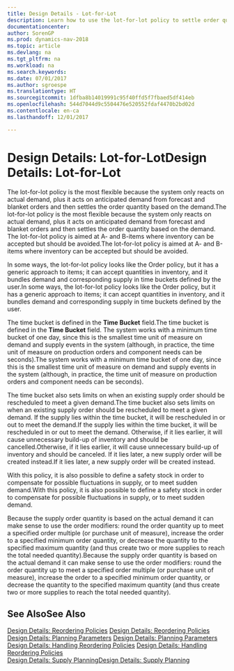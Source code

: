 ```yaml
---
title: Design Details - Lot-for-Lot
description: Learn how to use the lot-for-lot policy to settle order quantity based on demand.
documentationcenter: 
author: SorenGP
ms.prod: dynamics-nav-2018
ms.topic: article
ms.devlang: na
ms.tgt_pltfrm: na
ms.workload: na
ms.search.keywords: 
ms.date: 07/01/2017
ms.author: sgroespe
ms.translationtype: HT
ms.sourcegitcommit: 1dfba8b14019991c95f40ffd5f7fbaed5df414eb
ms.openlocfilehash: 544d7044d9c5504476e520552fdaf4470b2bd02d
ms.contentlocale: en-ca
ms.lasthandoff: 12/01/2017

---
```

# <a name="design-details-lot-for-lot"></a><span data-ttu-id="d428f-103">Design Details: Lot-for-Lot</span><span class="sxs-lookup"><span data-stu-id="d428f-103">Design Details: Lot-for-Lot</span></span>
<span data-ttu-id="d428f-104">The lot-for-lot policy is the most flexible because the system only reacts on actual demand, plus it acts on anticipated demand from forecast and blanket orders and then settles the order quantity based on the demand.</span><span class="sxs-lookup"><span data-stu-id="d428f-104">The lot-for-lot policy is the most flexible because the system only reacts on actual demand, plus it acts on anticipated demand from forecast and blanket orders and then settles the order quantity based on the demand.</span></span> <span data-ttu-id="d428f-105">The lot-for-lot policy is aimed at A- and B-items where inventory can be accepted but should be avoided.</span><span class="sxs-lookup"><span data-stu-id="d428f-105">The lot-for-lot policy is aimed at A- and B-items where inventory can be accepted but should be avoided.</span></span>  
  
<span data-ttu-id="d428f-106">In some ways, the lot-for-lot policy looks like the Order policy, but it has a generic approach to items; it can accept quantities in inventory, and it bundles demand and corresponding supply in time buckets defined by the user.</span><span class="sxs-lookup"><span data-stu-id="d428f-106">In some ways, the lot-for-lot policy looks like the Order policy, but it has a generic approach to items; it can accept quantities in inventory, and it bundles demand and corresponding supply in time buckets defined by the user.</span></span>  
  
<span data-ttu-id="d428f-107">The time bucket is defined in the **Time Bucket** field.</span><span class="sxs-lookup"><span data-stu-id="d428f-107">The time bucket is defined in the **Time Bucket** field.</span></span> <span data-ttu-id="d428f-108">The system works with a minimum time bucket of one day, since this is the smallest time unit of measure on demand and supply events in the system (although, in practice, the time unit of measure on production orders and component needs can be seconds).</span><span class="sxs-lookup"><span data-stu-id="d428f-108">The system works with a minimum time bucket of one day, since this is the smallest time unit of measure on demand and supply events in the system (although, in practice, the time unit of measure on production orders and component needs can be seconds).</span></span>  
  
<span data-ttu-id="d428f-109">The time bucket also sets limits on when an existing supply order should be rescheduled to meet a given demand.</span><span class="sxs-lookup"><span data-stu-id="d428f-109">The time bucket also sets limits on when an existing supply order should be rescheduled to meet a given demand.</span></span> <span data-ttu-id="d428f-110">If the supply lies within the time bucket, it will be rescheduled in or out to meet the demand.</span><span class="sxs-lookup"><span data-stu-id="d428f-110">If the supply lies within the time bucket, it will be rescheduled in or out to meet the demand.</span></span> <span data-ttu-id="d428f-111">Otherwise, if it lies earlier, it will cause unnecessary build-up of inventory and should be cancelled.</span><span class="sxs-lookup"><span data-stu-id="d428f-111">Otherwise, if it lies earlier, it will cause unnecessary build-up of inventory and should be canceled.</span></span> <span data-ttu-id="d428f-112">If it lies later, a new supply order will be created instead.</span><span class="sxs-lookup"><span data-stu-id="d428f-112">If it lies later, a new supply order will be created instead.</span></span>  
  
<span data-ttu-id="d428f-113">With this policy, it is also possible to define a safety stock in order to compensate for possible fluctuations in supply, or to meet sudden demand.</span><span class="sxs-lookup"><span data-stu-id="d428f-113">With this policy, it is also possible to define a safety stock in order to compensate for possible fluctuations in supply, or to meet sudden demand.</span></span>  
  
<span data-ttu-id="d428f-114">Because the supply order quantity is based on the actual demand it can make sense to use the order modifiers: round the order quantity up to meet a specified order multiple (or purchase unit of measure), increase the order to a specified minimum order quantity, or decrease the quantity to the specified maximum quantity (and thus create two or more supplies to reach the total needed quantity).</span><span class="sxs-lookup"><span data-stu-id="d428f-114">Because the supply order quantity is based on the actual demand it can make sense to use the order modifiers: round the order quantity up to meet a specified order multiple (or purchase unit of measure), increase the order to a specified minimum order quantity, or decrease the quantity to the specified maximum quantity (and thus create two or more supplies to reach the total needed quantity).</span></span>  
  
## <a name="see-also"></a><span data-ttu-id="d428f-115">See Also</span><span class="sxs-lookup"><span data-stu-id="d428f-115">See Also</span></span>  
<span data-ttu-id="d428f-116">[Design Details: Reordering Policies](design-details-reordering-policies.md) </span><span class="sxs-lookup"><span data-stu-id="d428f-116">[Design Details: Reordering Policies](design-details-reordering-policies.md) </span></span>  
<span data-ttu-id="d428f-117">[Design Details: Planning Parameters](design-details-planning-parameters.md) </span><span class="sxs-lookup"><span data-stu-id="d428f-117">[Design Details: Planning Parameters](design-details-planning-parameters.md) </span></span>  
<span data-ttu-id="d428f-118">[Design Details: Handling Reordering Policies](design-details-handling-reordering-policies.md) </span><span class="sxs-lookup"><span data-stu-id="d428f-118">[Design Details: Handling Reordering Policies](design-details-handling-reordering-policies.md) </span></span>  
[<span data-ttu-id="d428f-119">Design Details: Supply Planning</span><span class="sxs-lookup"><span data-stu-id="d428f-119">Design Details: Supply Planning</span></span>](design-details-supply-planning.md)
